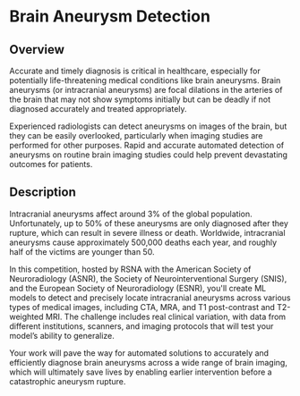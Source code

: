 # Brain Aneurysm Detection

## Overview
Accurate and timely diagnosis is critical in healthcare, especially for potentially life-threatening medical conditions like brain aneurysms. Brain aneurysms (or intracranial aneurysms) are focal dilations in the arteries of the brain that may not show symptoms initially but can be deadly if not diagnosed accurately and treated appropriately.

Experienced radiologists can detect aneurysms on images of the brain, but they can be easily overlooked, particularly when imaging studies are performed for other purposes. Rapid and accurate automated detection of aneurysms on routine brain imaging studies could help prevent devastating outcomes for patients.

## Description
Intracranial aneurysms affect around 3% of the global population. Unfortunately, up to 50% of these aneurysms are only diagnosed after they rupture, which can result in severe illness or death. Worldwide, intracranial aneurysms cause approximately 500,000 deaths each year, and roughly half of the victims are younger than 50.

In this competition, hosted by RSNA with the American Society of Neuroradiology (ASNR), the Society of Neurointerventional Surgery (SNIS), and the European Society of Neuroradiology (ESNR), you'll create ML models to detect and precisely locate intracranial aneurysms across various types of medical images, including CTA, MRA, and T1 post-contrast and T2-weighted MRI. The challenge includes real clinical variation, with data from different institutions, scanners, and imaging protocols that will test your model’s ability to generalize.

Your work will pave the way for automated solutions to accurately and efficiently diagnose brain aneurysms across a wide range of brain imaging, which will ultimately save lives by enabling earlier intervention before a catastrophic aneurysm rupture.
